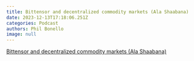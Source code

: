 ```yaml
---
title: Bittensor and decentralized commodity markets (Ala Shaabana)
date: 2023-12-13T17:18:06.251Z
categories: Podcast
authors: Phil Bonello
image: null
---
```

[Bittensor and decentralized commodity markets (Ala Shaabana)](https://open.spotify.com/episode/34Ww8kzAFSQpPhuqwgXyp0)